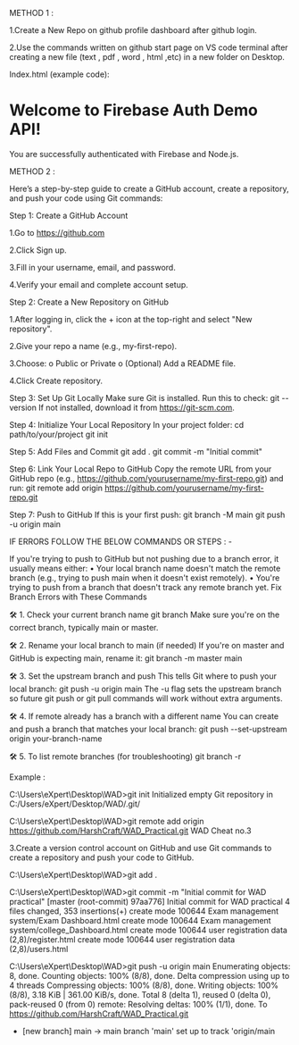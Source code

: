 
METHOD 1 :

1.Create a New Repo on github profile dashboard after github login.

2.Use the commands written on github start page on VS code terminal after creating a new file (text , pdf , word , html ,etc) in a new folder on Desktop.

Index.html (example code):

<!DOCTYPE html>
<html>
<head>
<title>Welcome</title>
</head>
<body>
<h1> Welcome to Firebase Auth Demo API!</h1>
<p>You are successfully authenticated with Firebase and Node.js.</p>
</body>
</html>

METHOD 2 :

Here’s a step-by-step guide to create a GitHub account, create a repository, and push your code using Git commands:

Step 1: Create a GitHub Account

1.Go to https://github.com

2.Click Sign up.

3.Fill in your username, email, and password.

4.Verify your email and complete account setup.


Step 2: Create a New Repository on GitHub

1.After logging in, click the + icon at the top-right and select "New repository".

2.Give your repo a name (e.g., my-first-repo).

3.Choose:
o
Public or Private
o
(Optional) Add a README file.

4.Click Create repository.

Step 3: Set Up Git Locally
Make sure Git is installed. Run this to check:
git --version
If not installed, download it from https://git-scm.com.

Step 4: Initialize Your Local Repository
In your project folder:
cd path/to/your/project
git init

Step 5: Add Files and Commit
git add .
git commit -m "Initial commit"

Step 6: Link Your Local Repo to GitHub
Copy the remote URL from your GitHub repo (e.g., https://github.com/yourusername/my-first-repo.git) and run:
git remote add origin https://github.com/yourusername/my-first-repo.git

Step 7: Push to GitHub
If this is your first push:
git branch -M main
git push -u origin main

IF ERRORS FOLLOW THE BELOW COMMANDS OR STEPS : -

If you're trying to push to GitHub but not pushing due to a branch error, it usually means either:
•
Your local branch name doesn't match the remote branch (e.g., trying to push main when it doesn't exist remotely).
•
You're trying to push from a branch that doesn't track any remote branch yet.
Fix Branch Errors with These Commands

🛠 1. Check your current branch name
git branch
Make sure you're on the correct branch, typically main or master.

🛠 2. Rename your local branch to main (if needed)
If you're on master and GitHub is expecting main, rename it:
git branch -m master main

🛠 3. Set the upstream branch and push
This tells Git where to push your local branch:
git push -u origin main
The -u flag sets the upstream branch so future git push or git pull commands will work without extra arguments.

🛠 4. If remote already has a branch with a different name
You can create and push a branch that matches your local branch:
git push --set-upstream origin your-branch-name

🛠 5. To list remote branches (for troubleshooting)
git branch -r



Example :


C:\Users\eXpert\Desktop\WAD>git init
Initialized empty Git repository in C:/Users/eXpert/Desktop/WAD/.git/

C:\Users\eXpert\Desktop\WAD>git remote add origin https://github.com/HarshCraft/WAD_Practical.git
WAD Cheat no.3

3.Create a version control account on GitHub and use Git commands to create a repository and push your code to GitHub.

C:\Users\eXpert\Desktop\WAD>git add .

C:\Users\eXpert\Desktop\WAD>git commit -m "Initial commit for WAD practical"
[master (root-commit) 97aa776] Initial commit for WAD practical
4 files changed, 353 insertions(+)
create mode 100644 Exam management system/Exam Dashboard.html
create mode 100644 Exam management system/college_Dashboard.html
create mode 100644 user registration data (2,8)/register.html
create mode 100644 user registration data (2,8)/users.html

C:\Users\eXpert\Desktop\WAD>git push -u origin main
Enumerating objects: 8, done.
Counting objects: 100% (8/8), done.
Delta compression using up to 4 threads
Compressing objects: 100% (8/8), done.
Writing objects: 100% (8/8), 3.18 KiB | 361.00 KiB/s, done.
Total 8 (delta 1), reused 0 (delta 0), pack-reused 0 (from 0)
remote: Resolving deltas: 100% (1/1), done.
To https://github.com/HarshCraft/WAD_Practical.git
* [new branch] main -> main
branch 'main' set up to track 'origin/main
